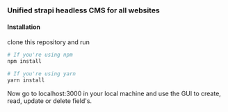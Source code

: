 ### Unified strapi headless CMS for all websites

#### Installation

clone this repository and run

```bash
# If you're using npm
npm install

# If you're using yarn
yarn install
```
Now go to localhost:3000 in your local machine and use the GUI
to create, read, update or delete field's.